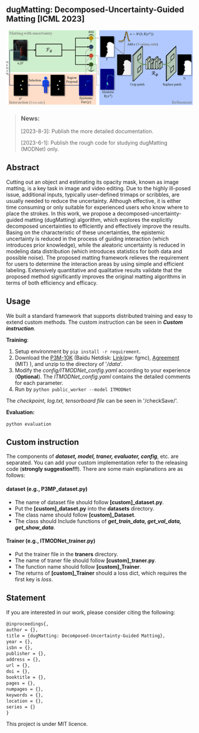 ## dugMatting: Decomposed-Uncertainty-Guided Matting [ICML 2023]

![Image](https://github.com/Fire-friend/dugMatting/blob/main/temp_fig/method.png?raw=true)

> ### News:
>
> [2023-8-3]: Publish the more detailed documentation.
>
> [2023-6-1]: Publish the rough code for studying dugMatting (MODNet) only.

## Abstract

Cutting out an object and estimating its opacity mask, known as image matting, is a key task in image and video editing. Due to the highly ill-posed issue, additional inputs, typically user-defined trimaps or scribbles, are usually needed to reduce the uncertainty. Although effective, it is either time consuming or only suitable for experienced users who know where to place the strokes. In this work, we propose a decomposed-uncertainty-guided matting (dugMatting) algorithm, which explores the explicitly decomposed uncertainties to efficiently and effectively improve the results. Basing on the characteristic of these uncertainties, the epistemic uncertainty is reduced in the process of guiding interaction (which introduces prior knowledge), while the aleatoric uncertainty is reduced in modeling data distribution (which introduces statistics for both data and possible noise). The proposed matting framework relieves the requirement for users to determine the interaction areas by using simple and efficient labeling. Extensively quantitative and qualitative results validate that the proposed method significantly improves the original matting algorithms in terms of both efficiency and efficacy.

## Usage

We built a standard framework that supports distributed training and easy to extend custom methods. The custom instruction can be seen in ***Custom instruction***.

**Training**:

1. Setup environment by `pip install -r requirement`.
2. Download the [P3M-10K](https://drive.google.com/uc?export=download&id=1LqUU7BZeiq8I3i5KxApdOJ2haXm-cEv1) (Baidu Netdisk: [Link](https://pan.baidu.com/share/init?surl=X9OdopT41lK0pKWyj0qSEA)(pw: fgmc), [Agreement](https://jizhizili.github.io/files/p3m_dataset_agreement/P3M-10k_Dataset_Release_Agreement.pdf) (MIT) ), and unzip to the directory of '*/data*'.
3. Modify the *config/ITMODNet_config.yaml* according to your experience (**Optional**). The *ITMODNet_config.yaml* contains the detailed comments for each parameter.
4. Run by `python public_worker --model ITMODNet`

The *checkpoint, log.txt, tensorboard file* can be seen in '/checkSave/'.

**Evaluation:**

`python evaluation `

## Custom instruction

The components of ***dataset, model, traner, evaluater, config***, etc. are separated. You can add your custom implementation refer to the releasing code (**strongly suggestion!!!**). There are some main explanations are as follows:

#### dataset (e.g., P3MP_dataset.py)

* The name of dataset file should follow **[custom]_dataset.py**.
* Put the **[custom]_dataset.py** into the **datasets** directory.
* The class name should follow **[custom]_Dataset**.
* The class should Include functions of ***get_train_data, get_val_data, get_show_data***.

#### Trainer (e.g., ITMODNet_trainer.py)

- Put the trainer file in the **traners** directory.
- The name of traner file should follow **[custom]_traner.py**.
- The function name should follow **[custom]_Trainer**.
- The returns of **[custom]_Trainer** should a loss dict, which requires the first key is *loss*.

## Statement

If you are interested in our work, please consider citing the following:

```
@inproceedings{,
author = {},
title = {dugMatting: Decomposed-Uncertainty-Guided Matting},
year = {},
isbn = {},
publisher = {},
address = {},
url = {},
doi = {},
booktitle = {},
pages = {},
numpages = {},
keywords = {},
location = {},
series = {}
}
```

This project is under MIT licence.

